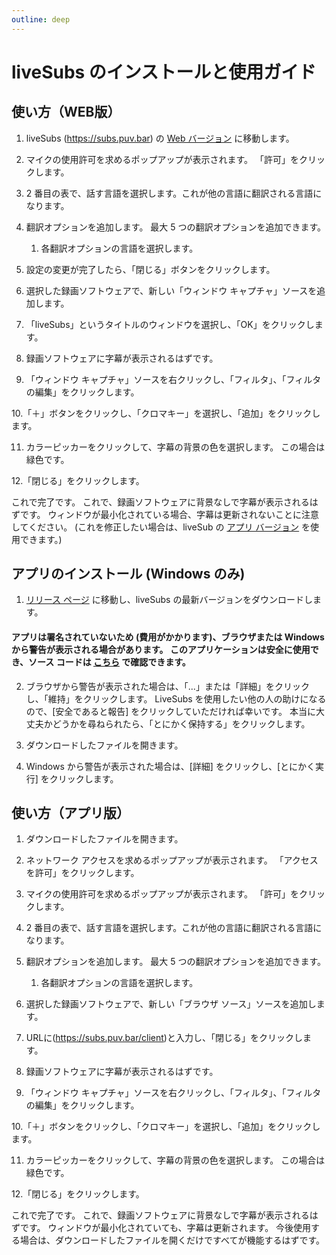 ```yaml
---
outline: deep
---
```


# liveSubs のインストールと使用ガイド

## 使い方（WEB版）

1. liveSubs (https://subs.puv.bar) の [Web バージョン](https://subs.puv.bar) に移動します。

2. マイクの使用許可を求めるポップアップが表示されます。 「許可」をクリックします。

3. 2 番目の表で、話す言語を選択します。これが他の言語に翻訳される言語になります。

4. 翻訳オプションを追加します。 最大 5 つの翻訳オプションを追加できます。

     1. 各翻訳オプションの言語を選択します。
    
5. 設定の変更が完了したら、「閉じる」ボタンをクリックします。

6. 選択した録画ソフトウェアで、新しい「ウィンドウ キャプチャ」ソースを追加します。

7. 「liveSubs」というタイトルのウィンドウを選択し、「OK」をクリックします。

8. 録画ソフトウェアに字幕が表示されるはずです。

9. 「ウィンドウ キャプチャ」ソースを右クリックし、「フィルタ」、「フィルタの編集」をクリックします。

10.「＋」ボタンをクリックし、「クロマキー」を選択し、「追加」をクリックします。

11. カラーピッカーをクリックして、字幕の背景の色を選択します。 この場合は緑色です。

12.「閉じる」をクリックします。

これで完了です。 これで、録画ソフトウェアに背景なしで字幕が表示されるはずです。
ウィンドウが最小化されている場合、字幕は更新されないことに注意してください。
(これを修正したい場合は、liveSub の [アプリ バージョン](#app-version) を使用できます。)

<a id="アプリバージョン"></a>
## アプリのインストール (Windows のみ)

1. [リリース ページ](https://github.com/puv/liveSubs/releases/latest) に移動し、liveSubs の最新バージョンをダウンロードします。

#### アプリは署名されていないため (費用がかかります)、ブラウザまたは Windows から警告が表示される場合があります。 このアプリケーションは安全に使用でき、ソース コードは [こちら](https://github.com/puv/liveSubs) で確認できます。

2. ブラウザから警告が表示された場合は、「...」または「詳細」をクリックし、「維持」をクリックします。
LiveSubs を使用したい他の人の助けになるので、[安全であると報告] をクリックしていただければ幸いです。
本当に大丈夫かどうかを尋ねられたら、「とにかく保持する」をクリックします。

3. ダウンロードしたファイルを開きます。

4. Windows から警告が表示された場合は、[詳細] をクリックし、[とにかく実行] をクリックします。

## 使い方（アプリ版）

1. ダウンロードしたファイルを開きます。

2. ネットワーク アクセスを求めるポップアップが表示されます。 「アクセスを許可」をクリックします。

3. マイクの使用許可を求めるポップアップが表示されます。 「許可」をクリックします。

4. 2 番目の表で、話す言語を選択します。これが他の言語に翻訳される言語になります。

5. 翻訳オプションを追加します。 最大 5 つの翻訳オプションを追加できます。

     1. 各翻訳オプションの言語を選択します。
    
6. 選択した録画ソフトウェアで、新しい「ブラウザ ソース」ソースを追加します。

7. URLに(https://subs.puv.bar/client)と入力し、「閉じる」をクリックします。

8. 録画ソフトウェアに字幕が表示されるはずです。

9. 「ウィンドウ キャプチャ」ソースを右クリックし、「フィルタ」、「フィルタの編集」をクリックします。

10.「＋」ボタンをクリックし、「クロマキー」を選択し、「追加」をクリックします。

11. カラーピッカーをクリックして、字幕の背景の色を選択します。 この場合は緑色です。

12.「閉じる」をクリックします。

これで完了です。 これで、録画ソフトウェアに背景なしで字幕が表示されるはずです。
ウィンドウが最小化されていても、字幕は更新されます。
今後使用する場合は、ダウンロードしたファイルを開くだけですべてが機能するはずです。